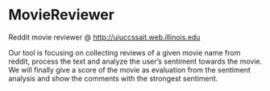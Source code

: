 # MovieReviewer
Reddit movie reviewer @ http://uiuccssait.web.illinois.edu

Our tool is focusing on collecting reviews of a given movie name from reddit, process the text and analyze the user’s sentiment towards the movie. We will finally give a score of the movie as evaluation from the sentiment analysis and show the comments with the strongest sentiment. 
